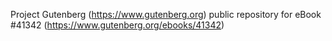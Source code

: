 Project Gutenberg (https://www.gutenberg.org) public repository for eBook #41342 (https://www.gutenberg.org/ebooks/41342)
